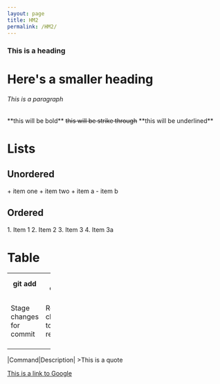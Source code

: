 ```yaml
---
layout: page
title: HM2
permalink: /HM2/
---
```

<html>
<h3>This is a heading</h3>
<h1>Here's a smaller heading</h1>
<h6>This is a paragraph</h6>
<p>**this will be bold** <strike>this will be strike through</strike> **this will be underlined**</p>
<h1>Lists</h1>
<h2>Unordered</h2>
+ item one
+ item two
  + item a
  - item b
  <h2>Ordered</h2>
  1. Item 1
  2. Item 2
  3. Item 3
  4. Item 3a

  <h1>Table</h1>
  <table style="width:100">
    <tr>
      <th>git add</th>
      <th>git commit</th>
      <th>git push</th>
    </tr>
    <tr>
      <td>Stage changes for commit</td>
      <td>Record changes to the repository</td>
      <td>Upload local repository content to a remote repository</td>
    </tr>
  </table>
  |Command|Description|
  >This is a quote
  <p><a href="https://www.google.com">This is a link to Google</a></p>
  </html>
